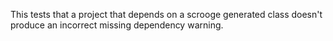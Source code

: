 This tests that a project that depends on a scrooge generated class doesn't
produce an incorrect missing dependency warning.